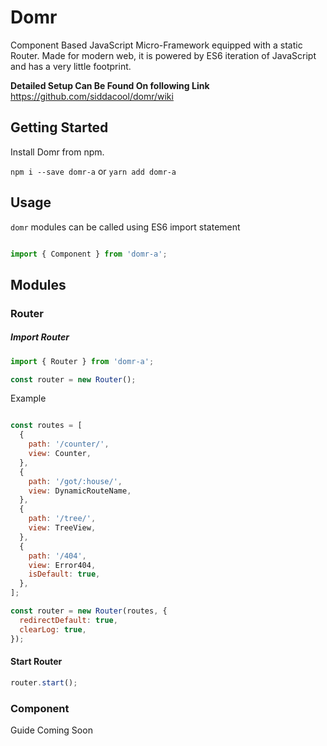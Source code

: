 # Domr

Component Based JavaScript Micro-Framework equipped with a static Router. 
Made for modern web, it is powered by ES6 iteration of JavaScript and has a very little footprint.


**Detailed Setup Can Be Found On following Link**
https://github.com/siddacool/domr/wiki

## Getting Started

Install Domr from npm.

`npm i --save domr-a` or `yarn add domr-a`

## Usage

`domr` modules can be called using ES6 import statement

```javascript

import { Component } from 'domr-a';

```

## Modules

### Router

##### Import Router

```javascript
import { Router } from 'domr-a';

const router = new Router();
```

Example
```javascript

const routes = [
  {
    path: '/counter/',
    view: Counter,
  },
  {
    path: '/got/:house/',
    view: DynamicRouteName,
  },
  {
    path: '/tree/',
    view: TreeView,
  },
  {
    path: '/404',
    view: Error404,
    isDefault: true,
  },
];

const router = new Router(routes, {
  redirectDefault: true,
  clearLog: true,
});
```

#### Start Router

```javascript
router.start();
```

### Component

Guide Coming Soon
